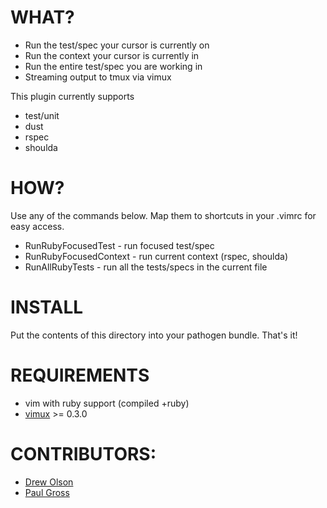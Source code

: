 WHAT?
====================

- Run the test/spec your cursor is currently on
- Run the context your cursor is currently in
- Run the entire test/spec you are working in
- Streaming output to tmux via vimux

This plugin currently supports
  - test/unit
  - dust
  - rspec
  - shoulda

HOW?
====================

Use any of the commands below. Map them to shortcuts
in your .vimrc for easy access.

  - RunRubyFocusedTest - run focused test/spec
  - RunRubyFocusedContext - run current context (rspec, shoulda)
  - RunAllRubyTests - run all the tests/specs in the current file

INSTALL
====================

Put the contents of this directory into your pathogen bundle. That's it!

REQUIREMENTS
====================

- vim with ruby support (compiled +ruby)
- [vimux](https://github.com/benmills/vimux) >= 0.3.0

CONTRIBUTORS:
====================

- [Drew Olson](https://github.com/drewolson)
- [Paul Gross](https://github.com/pgr0ss)
